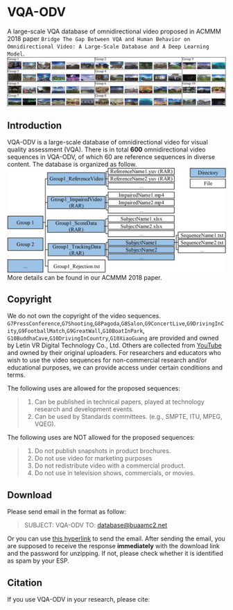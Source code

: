 # VQA-ODV
A large-scale VQA database of omnidirectional video proposed in ACMMM 2018 paper `Bridge The Gap Between VQA and Human Behavior on Omnidirectional Video: A Large-Scale Database and A Deep Learning Model`.
![](./images/Screenshots.jpg)  
## Introduction
VQA-ODV is a large-scale database of omnidirectional video for visual quality assessment (VQA). There is in total **600** omnidirectional video sequences in VQA-ODV, of which 60 are reference sequences in diverse content.
The database is organized as follow.
![](./images/DirStructure.jpg)
More details can be found in our ACMMM 2018 paper.
## Copyright
We do not own the copyright of the video sequences.
`G7PressConference`,`G7Shooting`,`G8Pagoda`,`G8Salon`,`G9ConcertLive`,`G9DrivingInCity`,`G9FootballMatch`,`G9GreatWall`,`G10BoatInPark`, `G10BuddhaCave`,`G10DrivingInCountry`,`G10XiaoGuang` are provided and owned by Letin VR Digital Technology Co., Ltd.
Others are collected from [YouTube](https://www.youtube.com/) and owned by their original uploaders.
For researchers and educators who wish to use the video sequences for non-commercial research and/or educational purposes, we can provide access under certain conditions and terms. 

The following uses are allowed for the proposed sequences:
> 1. Can be published in technical papers, played at technology research and development events.
> 2. Can be used by Standards committees. (e.g., SMPTE, ITU, MPEG, VQEG).

The following uses are NOT allowed for the proposed sequences:
> 1. Do not publish snapshots in product brochures.
> 2. Do not use video for marketing purposes
> 3. Do not redistribute video with a commercial product.
> 4. Do not use in television shows, commercials, or movies.

## Download
Please send email in the format as follow:
> SUBJECT: VQA-ODV
TO: database@buaamc2.net

Or you can use [this hyperlink](mailto:database@buaamc2.net?subject=VQA-ODV&body=Anything%20to%20say) to send the email.
After sending the email, you are supposed to receive the response **immediately** with the download link and the password for unzipping. If not, please check whether it is identified as spam by your ESP.

## Citation
If you use VQA-ODV in your research, please cite:
> 
